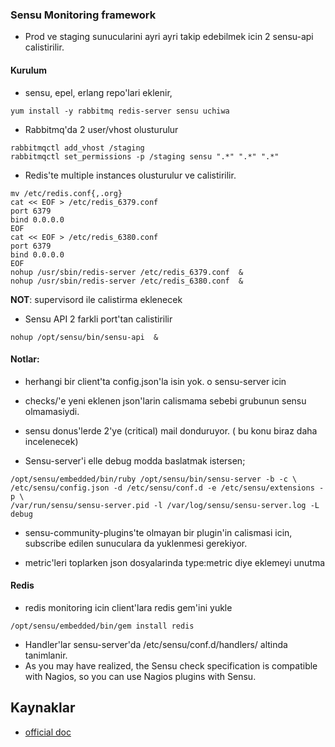 ### Sensu Monitoring framework

* Prod ve staging sunucularini ayri ayri takip edebilmek icin 2 sensu-api
  calistirilir.
    


#### Kurulum

* sensu, epel, erlang repo'lari eklenir, 
```
yum install -y rabbitmq redis-server sensu uchiwa 
```

* Rabbitmq'da 2 user/vhost olusturulur
```
rabbitmqctl add_vhost /staging
rabbitmqctl set_permissions -p /staging sensu ".*" ".*" ".*"
```

* Redis'te multiple instances olusturulur ve calistirilir.

```
mv /etc/redis.conf{,.org}
cat << EOF > /etc/redis_6379.conf
port 6379
bind 0.0.0.0
EOF
cat << EOF > /etc/redis_6380.conf
port 6379
bind 0.0.0.0 
EOF
nohup /usr/sbin/redis-server /etc/redis_6379.conf  & 
nohup /usr/sbin/redis-server /etc/redis_6380.conf  & 
```
**NOT**: supervisord ile calistirma eklenecek

* Sensu API 2 farkli port'tan calistirilir
```
nohup /opt/sensu/bin/sensu-api  &
```



#### Notlar:

* herhangi bir client'ta config.json'la isin yok. o sensu-server icin

* checks/'e yeni eklenen json'larin calismama sebebi grubunun sensu
  olmamasiydi.

* sensu donus'lerde 2'ye (critical) mail donduruyor. ( bu konu biraz daha
  incelenecek)

* Sensu-server'i elle debug modda baslatmak istersen;
```
/opt/sensu/embedded/bin/ruby /opt/sensu/bin/sensu-server -b -c \
/etc/sensu/config.json -d /etc/sensu/conf.d -e /etc/sensu/extensions -p \
/var/run/sensu/sensu-server.pid -l /var/log/sensu/sensu-server.log -L debug
```

* sensu-community-plugins'te olmayan bir plugin'in calismasi icin, subscribe
  edilen sunuculara da yuklenmesi gerekiyor.

* metric'leri toplarken json dosyalarinda type:metric diye eklemeyi unutma

#### Redis

* redis monitoring icin client'lara redis gem'ini yukle
```
/opt/sensu/embedded/bin/gem install redis
```

* Handler'lar sensu-server'da /etc/sensu/conf.d/handlers/ altinda tanimlanir.
* As you may have realized, the Sensu check specification is compatible with
   Nagios, so you can use Nagios plugins with Sensu.


Kaynaklar
---------

* [official doc](http://sensuapp.org/docs/0.12/checks)

